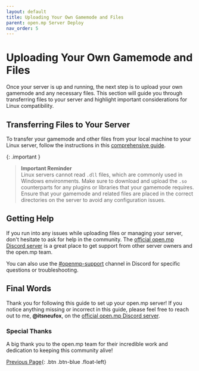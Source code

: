 ```yaml
---
layout: default
title: Uploading Your Own Gamemode and Files
parent: open.mp Server Deploy
nav_order: 5
---
```


# Uploading Your Own Gamemode and Files

Once your server is up and running, the next step is to upload your own gamemode and any necessary files. This section will guide you through transferring files to your server and highlight important considerations for Linux compatibility.

## Transferring Files to Your Server 

To transfer your gamemode and other files from your local machine to your Linux server, follow the instructions in this [comprehensive guide](https://github.com/adib-yg/openmp-server-installation).

{: .important }
> **Important Reminder**  
> Linux servers cannot read `.dll` files, which are commonly used in Windows environments. Make sure to download and upload the `.so` counterparts for any plugins or libraries that your gamemode requires.
> Ensure that your gamemode and related files are placed in the correct directories on the server to avoid any configuration issues.

## Getting Help

If you run into any issues while uploading files or managing your server, don't hesitate to ask for help in the community. The [official open.mp Discord server](https://discord.gg/samp) is a great place to get support from other server owners and the open.mp team.

You can also use the [#openmp-support](https://discord.com/channels/231799104731217931/966398440051445790) channel in Discord for specific questions or troubleshooting.

## Final Words 

Thank you for following this guide to set up your open.mp server! If you notice anything missing or incorrect in this guide, please feel free to reach out to me, **@itsneufox**, on the [official open.mp Discord server](https://discord.gg/samp).

### Special Thanks

A big thank you to the open.mp team for their incredible work and dedication to keeping this community alive!



[Previous Page](/openmp-server-deploy/part-c){: .btn .btn-blue .float-left}
<br>
<br>